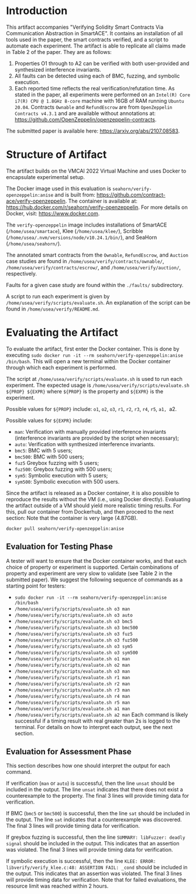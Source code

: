 # Introduction

This artifact accompanies "Verifying Solidity Smart Contracts Via Communication Abstraction in SmartACE".
It contains an installation of all tools used in the paper, the smart contracts verified, and a script to automate each experiment.
The artifact is able to replicate all claims made in Table 2 of the paper.
They are as follows:
1. Properties O1 through to A2 can be verified with both user-provided and synthesized interference invariants.
2. All faults can be detected using each of BMC, fuzzing, and symbolic execution.
3. Each reported time reflects the real verification/refutation time.
As stated in the paper, all experiments were performed on an `Intel(R) Core i7(R) CPU @ 1.8GHz 8-core` machine with 16GB of RAM running `Ubuntu 20.04`.
Contracts `Ownable` and `RefundEscrow` are from `OpenZeppelin Contracts v4.3.1` and are available without annotations at: https://github.com/OpenZeppelin/openzeppelin-contracts.

The submitted paper is available here: https://arxiv.org/abs/2107.08583.

# Structure of Artifact

The artifact builds on the VMCAI 2022 Virtual Machine and uses Docker to encapsulate experimental setup.

The Docker image used in this evaluation is `seahorn/verify-openzeppelin:anise` and is built from: https://github.com/contract-ace/verify-openzeppelin.
The container is available at: https://hub.docker.com/r/seahorn/verify-openzeppelin.
For more details on Docker, visit: https://www.docker.com.

The `verify-openzeppelin` image includes installations of SmartACE (`/home/usea/smartace`), Klee (`/home/usea/klee/`), Scribble (`/home/usea/.nvm/versions/node/v10.24.1/bin/`), and SeaHorn (`/home/usea/seahorn/`).

The annotated smart contracts from the `Ownable`, `RefundEscrow`, and `Auction` case studies are found in `/home/usea/verify/contracts/ownable/`, `/home/usea/verify/contracts/escrow/`, and `/home/usea/verify/auction/`, respectively.

Faults for a given case study are found within the `./faults/` subdirectory.

A script to run each experiment is given by `/home/usea/verify/scripts/evaluate.sh`.
An explanation of the script can be found in `/home/usea/verify/README.md`.

# Evaluating the Artifact

To evaluate the artifact, first enter the Docker container.
This is done by executing `sudo docker run -it --rm seahorn/verify-openzeppelin:anise /bin/bash`.
This will open a new terminal within the Docker container through which each experiment is performed.

The script at `/home/usea/verify/scripts/evaluate.sh` is used to run each experiment.
The expected usage is `/home/usea/verify/scripts/evaluate.sh ${PROP} ${EXPR}` where `${PROP}` is the property and `${EXPR}` is the experiment.

Possible values for `${PROP}` include: `o1`, `o2`, `o3`, `r1`, `r2`, `r3`, `r4`, `r5`, `a1, `a2.

Possible values for `${EXPR}` include:
- `man`: Verification with manually provided interference invariants (interference invariants are provided by the script when necessary);
- `auto`: Verification with synthesized interference invariants.
- `bmc5`: BMC with 5 users;
- `bmc500`: BMC with 500 users;
- `fuz5` Greybox fuzzing with 5 users;
- `fuz500`: Greybox fuzzing with 500 users;
- `sym5`: Symbolic execution with 5 users;
- `sym500`: Symbolic execution with 500 users.

Since the artifact is released as a Docker container, it is also possible to reproduce the results without the VM (i.e., using Docker directly).
Evaluating the artifact outside of a VM should yield more realistic timing results.
For this, pull our container from Dockerhub, and then proceed to the next section:
Note that the container is very large (4.87GB).
```
docker pull seahorn/verify-openzeppelin:anise
```

## Evaluation for Testing Phase

A tester will want to ensure that the Docker container works, and that each choice of property or experiment is supported.
Certain combinations of property and experiment are very slow to validate (see Table 2 in the submitted paper).
We suggest the following sequence of commands as a starting point for testers:
- `sudo docker run -it --rm seahorn/verify-openzeppelin:anise /bin/bash`
- `/home/usea/verify/scripts/evaluate.sh o3 man`
- `/home/usea/verify/scripts/evaluate.sh o3 auto`
- `/home/usea/verify/scripts/evaluate.sh o3 bmc5`
- `/home/usea/verify/scripts/evaluate.sh o3 bmc500`
- `/home/usea/verify/scripts/evaluate.sh o3 fuz5`
- `/home/usea/verify/scripts/evaluate.sh o3 fuz500`
- `/home/usea/verify/scripts/evaluate.sh o3 sym5`
- `/home/usea/verify/scripts/evaluate.sh o3 sym500`
- `/home/usea/verify/scripts/evaluate.sh o1 man`
- `/home/usea/verify/scripts/evaluate.sh o2 man`
- `/home/usea/verify/scripts/evaluate.sh o3 man`
- `/home/usea/verify/scripts/evaluate.sh r1 man`
- `/home/usea/verify/scripts/evaluate.sh r2 man`
- `/home/usea/verify/scripts/evaluate.sh r3 man`
- `/home/usea/verify/scripts/evaluate.sh r4 man`
- `/home/usea/verify/scripts/evaluate.sh r5 man`
- `/home/usea/verify/scripts/evaluate.sh a1 man`
- `/home/usea/verify/scripts/evaluate.sh a2 man`
Each command is likely successful if a timing result with real greater than 2s is logged to the terminal.
For details on how to interpret each output, see the next section.

## Evaluation for Assessment Phase

This section describes how one should interpret the output for each command.

If verification (`man` or `auto`) is successful, then the line `unsat` should be included in the output.
The line `unsat` indicates that there does not exist a counterexample to the property.
The final 3 lines will provide timing data for verification.

If BMC (`bmc5` or `bmc500`) is successful, then the line `sat` should be included in the output.
The line `sat` indicates that a counterexample was discovered.
The final 3 lines will provide timing data for verification.

If greybox fuzzing is successful, then the line `SUMMARY: libFuzzer: deadly signal` should be included in the output.
This indicates that an assertion was violated.
The final 3 lines will provide timing data for verification.

If symbolic execution is successful, then the line `KLEE: ERROR: libverify/verify_klee.c:48: ASSERTION FAIL: _cond` should be included in the output.
This indicates that an assertion was violated.
The final 3 lines will provide timing data for verification.
Note that for failed evaluations, the resource limit was reached within 2 hours.
